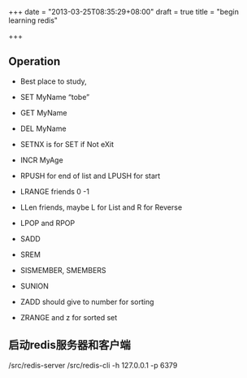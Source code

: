 +++
date = "2013-03-25T08:35:29+08:00"
draft = true
title = "begin learning redis"

+++



## Operation

* Best place to study,

* SET MyName “tobe”
* GET MyName
* DEL MyName
* SETNX is for SET if Not eXit
* INCR MyAge

* RPUSH for end of list and LPUSH for start
* LRANGE friends 0 -1
* LLen friends, maybe L for List and R for Reverse
* LPOP and RPOP

* SADD
* SREM
* SISMEMBER, SMEMBERS
* SUNION

* ZADD should give to number for sorting
* ZRANGE and z for sorted set

## 启动redis服务器和客户端

/src/redis-server
/src/redis-cli -h 127.0.0.1 -p 6379